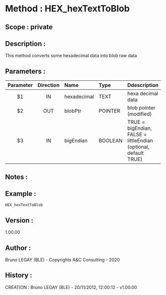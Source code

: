 ﻿# **Method :** HEX_hexTextToBlob## **Scope :** private## **Description :** This method converts some hexadecimal data into blob raw data## **Parameters :** | Parameter | Direction | Name | Type | Ddescription | |:----:|:----:|:----|:----|:----| | $1 | IN | hexadecimal | TEXT | hexa decimal data | | $2 | OUT | blobPtr | POINTER | blob pointer (modified) | | $3 | IN | bigEndian | BOOLEAN | TRUE = bigEndian, FALSE = littleEndian  (optional, default TRUE) | ## **Notes :** ## **Example :** ```HEX_hexTextToBlob```## **Version :** 1.00.00## **Author :** Bruno LEGAY (BLE) - Copyrights A&C Consulting - 2020## **History :**  CREATION : Bruno LEGAY (BLE) - 20/11/2012, 12:00:12 - v1.00.00
